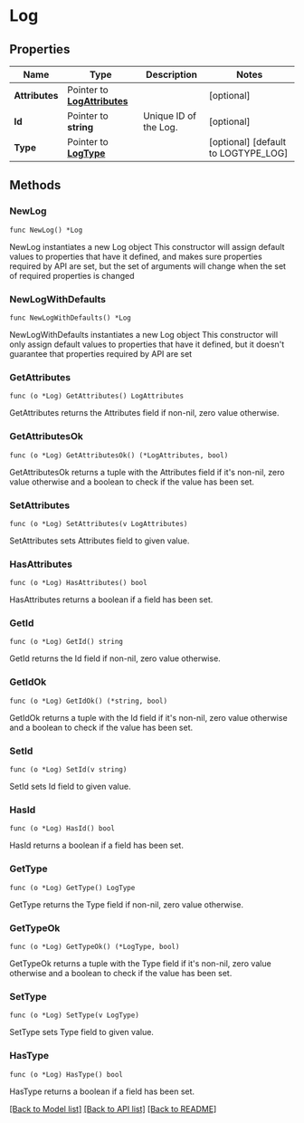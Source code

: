 # Log

## Properties

Name | Type | Description | Notes
------------ | ------------- | ------------- | -------------
**Attributes** | Pointer to [**LogAttributes**](LogAttributes.md) |  | [optional] 
**Id** | Pointer to **string** | Unique ID of the Log. | [optional] 
**Type** | Pointer to [**LogType**](LogType.md) |  | [optional] [default to LOGTYPE_LOG]

## Methods

### NewLog

`func NewLog() *Log`

NewLog instantiates a new Log object
This constructor will assign default values to properties that have it defined,
and makes sure properties required by API are set, but the set of arguments
will change when the set of required properties is changed

### NewLogWithDefaults

`func NewLogWithDefaults() *Log`

NewLogWithDefaults instantiates a new Log object
This constructor will only assign default values to properties that have it defined,
but it doesn't guarantee that properties required by API are set

### GetAttributes

`func (o *Log) GetAttributes() LogAttributes`

GetAttributes returns the Attributes field if non-nil, zero value otherwise.

### GetAttributesOk

`func (o *Log) GetAttributesOk() (*LogAttributes, bool)`

GetAttributesOk returns a tuple with the Attributes field if it's non-nil, zero value otherwise
and a boolean to check if the value has been set.

### SetAttributes

`func (o *Log) SetAttributes(v LogAttributes)`

SetAttributes sets Attributes field to given value.

### HasAttributes

`func (o *Log) HasAttributes() bool`

HasAttributes returns a boolean if a field has been set.

### GetId

`func (o *Log) GetId() string`

GetId returns the Id field if non-nil, zero value otherwise.

### GetIdOk

`func (o *Log) GetIdOk() (*string, bool)`

GetIdOk returns a tuple with the Id field if it's non-nil, zero value otherwise
and a boolean to check if the value has been set.

### SetId

`func (o *Log) SetId(v string)`

SetId sets Id field to given value.

### HasId

`func (o *Log) HasId() bool`

HasId returns a boolean if a field has been set.

### GetType

`func (o *Log) GetType() LogType`

GetType returns the Type field if non-nil, zero value otherwise.

### GetTypeOk

`func (o *Log) GetTypeOk() (*LogType, bool)`

GetTypeOk returns a tuple with the Type field if it's non-nil, zero value otherwise
and a boolean to check if the value has been set.

### SetType

`func (o *Log) SetType(v LogType)`

SetType sets Type field to given value.

### HasType

`func (o *Log) HasType() bool`

HasType returns a boolean if a field has been set.


[[Back to Model list]](../README.md#documentation-for-models) [[Back to API list]](../README.md#documentation-for-api-endpoints) [[Back to README]](../README.md)


